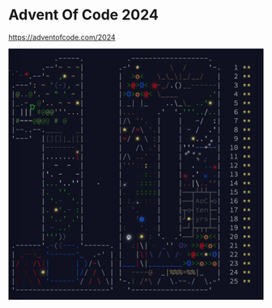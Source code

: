 # Advent Of Code 2024

<https://adventofcode.com/2024>

![Advent Of Code 2024](adventofcode2024.gif)
